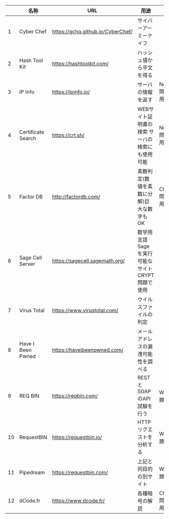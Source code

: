 || 名称 | URL | 用途 | 備考 |
| ---- | ---- | ---- | ---- | ---- |
|  1 | Cyber Chef         | https://gchq.github.io/CyberChef/ | サイバーアーミーナイフ	| |
|  2 | Hash Tool Kit      | https://hashtoolkit.com/ | ハッシュ値から平文を得る	| |
|  3 | IP Info            | https://ipinfo.io/ | サーバの情報を返す | Network問題で使用 |
|  4 | Certificate Search | https://crt.sh/ | WEBサイト証明書の検索 サーバの検索にも使用可能 | Network 問題で使用 |
|  5 | Factor DB          | http://factordb.com/ | 素数判定(数値を素数に分解)巨大な数字もOK | CRYPT問題で使用 |
|  6 | Sage Cell Server   | https://sagecell.sagemath.org/ | 数学用言語Sageを実行可能なサイト	CRYPT問題で使用 |
|  7 | Virus Total        | https://www.virustotal.com/ | ウイルスファイルの判定	| |
|  8 | Have I Been Pwned  | https://haveibeenpwned.com/ | メールアドレスの漏洩可能性を調べる	| |
|  9 | REQ BIN            | https://reqbin.com/ | RESTとSOAPのAPI試験を行う | WEB問題で使用 |
| 10 | RequestBIN         | https://requestbin.io/ | HTTPリクエストを分析する | WEB問題で使用 |
| 11 | Pipedream          | https://requestbin.com/ | 上記と同目的の別サイト | WEB問題で使用 |
| 12 | dCode.fr           | https://www.dcode.fr/ | 各種暗号の解読 | CRYPT問題で使用 |
